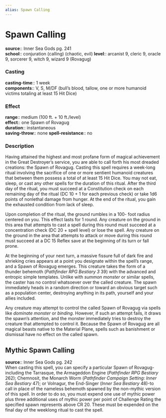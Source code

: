 ```yaml
---
alias: Spawn Calling
---
```


# Spawn Calling 

**source**:: Inner Sea Gods pg. 241  
**school**:: conjuration (calling) (chaotic, evil)
**level**:: arcanist 9, cleric 9, oracle 9, sorcerer 9, witch 9, wizard 9 (Rovagug)

### Casting 

**casting-time**:: 1 week  
**components**:: V, S, M/DF (bull’s blood, tallow, one or more humanoid victims totaling at least 15 Hit Dice)

### Effect 

**range**:: medium (100 ft. + 10 ft./level)  
**effect**:: one Spawn of Rovagug  
**duration**:: instantaneous  
**saving-throw**:: none
**spell-resistance**:: no

### Description 

Having attained the highest and most profane form of magical achievement in the Great Destroyer’s service, you are able to call forth his most dreaded creations: the Spawn of Rovagug. Casting this spell requires a week-long ritual involving the sacrifice of one or more sentient humanoid creatures that between them possess a total of at least 15 Hit Dice. You may not eat, sleep, or cast any other spells for the duration of this ritual. After the third day of the ritual, you must succeed at a Constitution check on each remaining day of the ritual (DC 10 + 1 for each previous check) or take 1d6 points of nonlethal damage from hunger. At the end of the ritual, you gain the exhausted condition from lack of sleep.  
  
Upon completion of the ritual, the ground rumbles in a 100- foot radius centered on you. This effect lasts for 1 round. Any creature on the ground in this area that attempts to cast a spell during this round must succeed at a concentration check (DC 20 + spell level) or lose the spell. Any creature on the ground in the area that attempts to attack or move during this round must succeed at a DC 15 Reflex save at the beginning of its turn or fall prone.  
  
At the beginning of your next turn, a massive fissure full of dark fire and shrieking cries appears at a point you designate within the spell’s range, and a Spawn of Rovagug emerges. This creature takes the form of a thunder behemoth (*Pathfinder RPG Bestiary 3* 39) with the advanced and entropic simple templates. Unlike with *summon monster* or similar spells, the caster has no control whatsoever over the called creature. The spawn immediately heads in a random direction or toward an obvious target such as a population center, destroying anything in its path, yourself and your allies included.  
  
Any creature may attempt to control the called Spawn of Rovagug via spells like *dominate monster* or *binding*. However, if such an attempt fails, it draws the spawn’s attention, and the monster immediately tries to destroy the creature that attempted to control it. Because the Spawn of Rovagug are all magical beasts native to the Material Plane, spells such as banishment or dismissal have no effect on the called spawn.

## Mythic Spawn Calling 

**source**:: Inner Sea Gods pg. 242  
When casting this spell, you can specify a particular Spawn of Rovagug- including the Tarrasque, the Armageddon Engine (*Pathfinder RPG Bestiary* 262); Chemnosit, the Monarch Worm (*Pathfinder Campaign Setting: Inner Sea Bestiary* 47); or Volnagur, the End-Singer (*Inner Sea Bestiary* 48)-to call in place of the nameless behemoth spawned by the non-mythic version of this spell. In order to do so, you must expend one use of mythic power plus three additional uses of mythic power per point of Challenge Rating the specified spawn represents above CR 20. These must be expended on the final day of the weeklong ritual to cast the spell.
